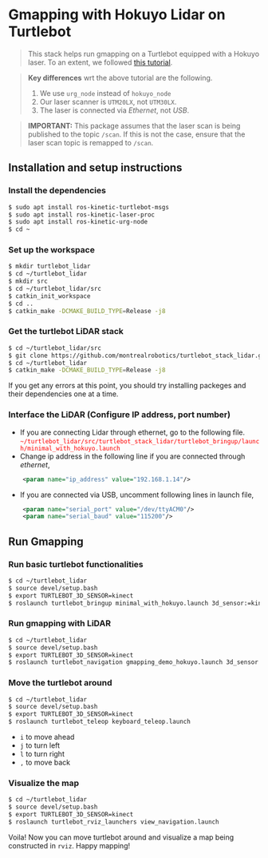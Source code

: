 # Gmapping with Hokuyo Lidar on Turtlebot

> This stack helps run gmapping on a Turtlebot equipped with a Hokuyo laser. To an extent, we followed [this tutorial](http://wiki.ros.org/turtlebot/Tutorials/indigo/Adding%20a%20lidar%20to%20the%20turtlebot%20using%20hector_models%20%28Hokuyo%20UTM-30LX%29). 

> **Key differences** wrt the above tutorial are the following.
> 1. We use `urg_node` instead of `hokuyo_node`
> 2. Our laser scanner is `UTM20LX`, not `UTM30LX`.
> 3. The laser is connected via _Ethernet_, not _USB_.

> **IMPORTANT:** This package assumes that the laser scan is being published to the topic `/scan`. If this is not the case, ensure that the laser scan topic is remapped to `/scan`.


## Installation and setup instructions

### Install the dependencies

```sh
$ sudo apt install ros-kinetic-turtlebot-msgs
$ sudo apt install ros-kinetic-laser-proc
$ sudo apt install ros-kinetic-urg-node
$ cd ~
```

### Set up the workspace

```sh
$ mkdir turtlebot_lidar
$ cd ~/turtlebot_lidar
$ mkdir src
$ cd ~/turtlebot_lidar/src
$ catkin_init_workspace
$ cd ..
$ catkin_make -DCMAKE_BUILD_TYPE=Release -j8
```

### Get the turtlebot LiDAR stack

```sh
$ cd ~/turtlebot_lidar/src
$ git clone https://github.com/montrealrobotics/turtlebot_stack_lidar.git
$ cd ~/turtlebot_lidar
$ catkin_make -DCMAKE_BUILD_TYPE=Release -j8
```
If you get any errors at this point, you should try installing packeges and their dependencies one at a time. 

### Interface the LiDAR (Configure IP address, port number)

- If you are connecting Lidar through ethernet, go to the following file. <font style="color:red"> `~/turtlebot_lidar/src/turtlebot_stack_lidar/turtlebot_bringup/launch/minimal_with_hokuyo.launch` </font>   
- Change ip address in the following line if you are connected through _ethernet_, 
```xml
	<param name="ip_address" value="192.168.1.14"/>
```
- If you are connected via USB, uncomment following lines in launch file,
```xml
	<param name="serial_port" value="/dev/ttyACM0"/>
   	<param name="serial_baud" value="115200"/> 
```

 
## Run Gmapping

### Run basic turtlebot functionalities
```sh
$ cd ~/turtlebot_lidar
$ source devel/setup.bash
$ export TURTLEBOT_3D_SENSOR=kinect
$ roslaunch turtlebot_bringup minimal_with_hokuyo.launch 3d_sensor:=kinect
```

### Run gmapping with LiDAR
```sh
$ cd ~/turtlebot_lidar
$ source devel/setup.bash
$ export TURTLEBOT_3D_SENSOR=kinect
$ roslaunch turtlebot_navigation gmapping_demo_hokuyo.launch 3d_sensor:=kinect
```

### Move the turtlebot around
```sh
$ cd ~/turtlebot_lidar
$ source devel/setup.bash
$ export TURTLEBOT_3D_SENSOR=kinect
$ roslaunch turtlebot_teleop keyboard_teleop.launch
```
- `i` to move ahead
- `j` to turn left
- `l` to turn right
- `,` to move back

### Visualize the map
```sh
$ cd ~/turtlebot_lidar
$ source devel/setup.bash
$ export TURTLEBOT_3D_SENSOR=kinect
$ roslaunch turtlebot_rviz_launchers view_navigation.launch
```

Voila! Now you can move turtlebot around and visualize a map being constructed in `rviz`. Happy mapping!
